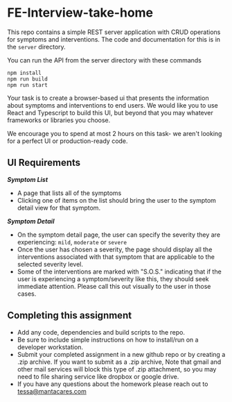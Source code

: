 # FE-Interview-take-home

This repo contains a simple REST server application with CRUD operations for symptoms and interventions. The code and
documentation for this is in the `server` directory.

You can run the API from the server directory with these commands

```
npm install
npm run build
npm run start
```

Your task is to create a browser-based ui that presents the information about symptoms and interventions to end users.
We would like you to use React and Typescript to build this UI, but beyond that you may whatever frameworks or libraries
you choose.

We encourage you to spend at most 2 hours on this task- we aren't looking for a perfect UI or production-ready code.

## UI Requirements

**_Symptom List_**

- A page that lists all of the symptoms
- Clicking one of items on the list should bring the user to the symptom detail view for that symptom.

**_Symptom Detail_**

- On the symptom detail page, the user can specify the severity they are experiencing: `mild`, `moderate` or `severe`
- Once the user has chosen a severity, the page should display all the interventions associated with that symptom that are
  applicable to the selected severity level.
- Some of the interventions are marked with "S.O.S." indicating that if the user is experiencing a symptom/severity like
  this, they should seek immediate attention. Please call this out visually to the user in those cases.

## Completing this assignment

- Add any code, dependencies and build scripts to the repo.
- Be sure to include simple instructions on how to install/run on a developer workstation.
- Submit your completed assignment in a new github repo or by creating a .zip archive. If you want to submit as a .zip archive,
  Note that gmail and other mail services will block this type of .zip attachment, so you may need to file sharing service like dropbox or google drive.
- If you have any questions about the homework please reach out to tessa@mantacares.com
